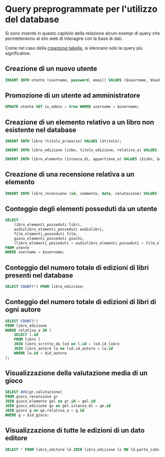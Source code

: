 # Query preprogrammate per l'utilizzo del database

Si sono inserite in questo capitolo della relazione alcuni esempi di query che permetteranno al sito web di interagire con la base di dati.

Come nel caso della [creazione tabelle](5-3-creazione-tabelle.md), si elencano solo le query più significative.

## Creazione di un nuovo utente

```sql
INSERT INTO utente (username, password, email) VALUES ($username, $hashed_password, $email);
```

## Promozione di un utente ad amministratore

```sql
UPDATE utente SET is_admin = true WHERE username = $username;
```

## Creazione di un elemento relativo a un libro non esistente nel database

```sql
INSERT INTO libro (titolo_primario) VALUES ($titolo);

INSERT INTO libro_edizione (isbn, titolo_edizione, relativa_a) VALUES ($isbn, $titolo, currval('libro_id_seq'));

INSERT INTO libro_elemento (istanza_di, appartiene_a) VALUES ($isbn, $username);
```

## Creazione di una recensione relativa a un elemento

```sql
INSERT INTO libro_recensione (id, commento, data, valutazione) VALUES ($isbn, $commento, now(), $valutazione); 
```

## Conteggio degli elementi posseduti da un utente

```sql
SELECT 
    libro_elementi_posseduti libri,
    audiolibro_elementi_posseduti audiolibri,
    film_elementi_posseduti film, 
    gioco_elementi_posseduti giochi,
    (libro_elementi_posseduti + audiolibro_elementi_posseduti + film_elementi_posseduti + gioco_elementi_posseduti) totale
FROM utente
WHERE username = $username;
```

## Conteggio del numero totale di edizioni di libri presenti nel database

```sql
SELECT COUNT(*) FROM libro_edizione;
```

## Conteggio del numero totale di edizioni di libri di ogni autore

```sql
SELECT COUNT(*)
FROM libro_edizione
WHERE relativa_a IN (
    SELECT l.id 
    FROM libro l
    JOIN libro_scritto_da lsd on l.id = lsd.id_libro
    JOIN libro_autore la on lsd.id_autore = la.id
    WHERE la.id = $id_autore
);
```

## Visualizzazione della valutazione media di un gioco

```sql
SELECT AVG(gr.valutazione)
FROM gioco_recensione gr
JOIN gioco_elemento gel on gr.id = gel.id
JOIN gioco_edizione ge on gel.istanza_di = ge.id
JOIN gioco g on ge.relativa_a = g.id
WHERE g = $id_gioco;
```

## Visualizzazione di tutte le edizioni di un dato editore

```sql
SELECT * FROM libro_editore ld JOIN libro_edizione lz ON ld.parte_isbn = substr(lz.isbn, 5, 5 + length(ld.parte_isbn));
```
